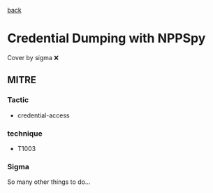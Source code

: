 [back](../index.md)
# Credential Dumping with NPPSpy
Cover by sigma :x: 

## MITRE
### Tactic
  - credential-access

### technique
  - T1003

### Sigma

 So many other things to do...